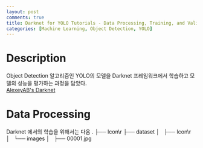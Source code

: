 ```yaml
---
layout: post
comments: true
title: Darknet for YOLO Tutorials - Data Processing, Training, and Validation.
categories: [Machine Learning, Object Detection, YOLO]
---
```

# Description
Object Detection 알고리즘인 YOLO의 모델을 Darknet 프레임워크에서 학습하고 모델의 성능을 평가하는 과정을 담았다.   
[AlexeyAB's Darknet](https://github.com/AlexeyAB/darknet)

# Data Processing
Darknet 에서의 학습을 위해서는 다음
.
├── Icon\r
├── dataset
│   ├── Icon\r
│   └── images
│       ├── 00001.jpg